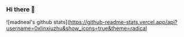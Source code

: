 ### Hi there 👋

![madneal's github stats](https://github-readme-stats.vercel.app/api?username=0xlinxiuzhu&show_icons=true&theme=radical

<!--
**0xlinxiuzhu/0xlinxiuzhu** is a ✨ _special_ ✨ repository because its `README.md` (this file) appears on your GitHub profile.

Here are some ideas to get you started:

- 🔭 I’m currently working on ...
- 🌱 I’m currently learning ...
- 👯 I’m looking to collaborate on ...
- 🤔 I’m looking for help with ...
- 💬 Ask me about ...
- 📫 How to reach me: ...
- 😄 Pronouns: ...
- ⚡ Fun fact: ...
-->

